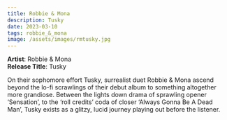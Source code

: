 ```yaml
---
title: Robbie & Mona
description: Tusky
date: 2023-03-10
tags: robbie_&_mona
image: /assets/images/rmtusky.jpg
---
```


**Artist**: Robbie & Mona  
**Release Title**: Tusky

On their sophomore effort Tusky, surrealist duet Robbie & Mona ascend beyond the lo-fi scrawlings of their debut album to something altogether more grandiose. Between the lights down drama of sprawling opener ‘Sensation’, to the ‘roll credits’ coda of closer ‘Always Gonna Be A Dead Man’, Tusky exists as a glitzy, lucid journey playing out before the listener.